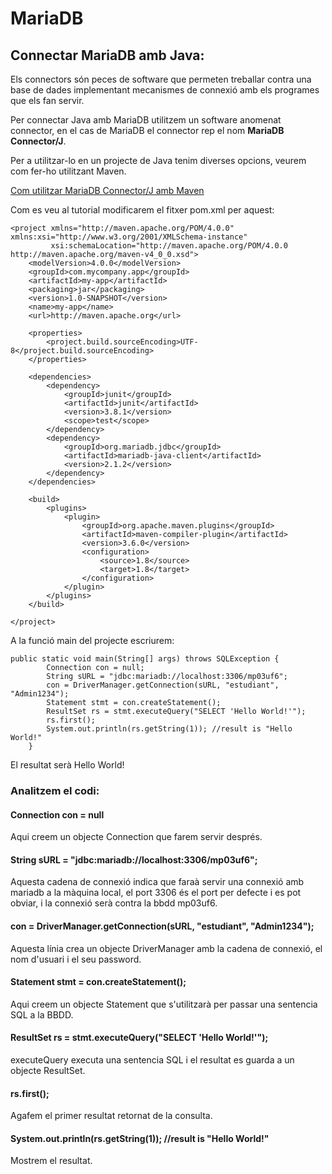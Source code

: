 # MariaDB

## Connectar MariaDB amb Java:

Els connectors són peces de software que permeten treballar contra una base de dades implementant mecanismes de connexió amb els programes que els fan servir.

Per connectar Java amb MariaDB utilitzem un software anomenat connector, en el cas de MariaDB el connector rep el nom **MariaDB Connector/J**.

Per a utilitzar-lo en un projecte de Java tenim diverses opcions, veurem com fer-ho utilitzant Maven.

[Com utilitzar MariaDB Connector/J amb Maven](https://mariadb.com/kb/en/java-connector-using-maven/)

Com es veu al tutorial modificarem el fitxer pom.xml per aquest:

```
<project xmlns="http://maven.apache.org/POM/4.0.0" xmlns:xsi="http://www.w3.org/2001/XMLSchema-instance"
         xsi:schemaLocation="http://maven.apache.org/POM/4.0.0 http://maven.apache.org/maven-v4_0_0.xsd">
    <modelVersion>4.0.0</modelVersion>
    <groupId>com.mycompany.app</groupId>
    <artifactId>my-app</artifactId>
    <packaging>jar</packaging>
    <version>1.0-SNAPSHOT</version>
    <name>my-app</name>
    <url>http://maven.apache.org</url>

    <properties>
        <project.build.sourceEncoding>UTF-8</project.build.sourceEncoding>
    </properties>

    <dependencies>
        <dependency>
            <groupId>junit</groupId>
            <artifactId>junit</artifactId>
            <version>3.8.1</version>
            <scope>test</scope>
        </dependency>
        <dependency>
            <groupId>org.mariadb.jdbc</groupId>
            <artifactId>mariadb-java-client</artifactId>
            <version>2.1.2</version>
        </dependency>
    </dependencies>

    <build>
        <plugins>
            <plugin>
                <groupId>org.apache.maven.plugins</groupId>
                <artifactId>maven-compiler-plugin</artifactId>
                <version>3.6.0</version>
                <configuration>
                    <source>1.8</source>
                    <target>1.8</target>
                </configuration>
            </plugin>
        </plugins>
    </build>

</project>
```

A la funció main del projecte escriurem:

```
public static void main(String[] args) throws SQLException {
        Connection con = null;
        String sURL = "jdbc:mariadb://localhost:3306/mp03uf6";
        con = DriverManager.getConnection(sURL, "estudiant", "Admin1234");
        Statement stmt = con.createStatement();
        ResultSet rs = stmt.executeQuery("SELECT 'Hello World!'");
        rs.first();
        System.out.println(rs.getString(1)); //result is "Hello World!"        
    }
```

El resultat serà Hello World!

### Analitzem el codi:

#### Connection con = null

Aqui creem un objecte Connection que farem servir després.

#### String sURL = "jdbc:mariadb://localhost:3306/mp03uf6";

Aquesta cadena de connexió indica que faraà servir una connexió amb mariadb a la màquina local, el port 3306 és el port per defecte i es pot obviar, i la connexió serà contra la bbdd mp03uf6. 

#### con = DriverManager.getConnection(sURL, "estudiant", "Admin1234");

Aquesta línia crea un objecte DriverManager amb la cadena de connexió, el nom d'usuari i el seu password.

#### Statement stmt = con.createStatement();

Aqui creem un objecte Statement que s'utilitzarà per passar una sentencia SQL a la BBDD.

#### ResultSet rs = stmt.executeQuery("SELECT 'Hello World!'");

executeQuery executa una sentencia SQL i el resultat es guarda a un objecte ResultSet.

#### rs.first();

Agafem el primer resultat retornat de la consulta.

#### System.out.println(rs.getString(1)); //result is "Hello World!"  

Mostrem el resultat.








